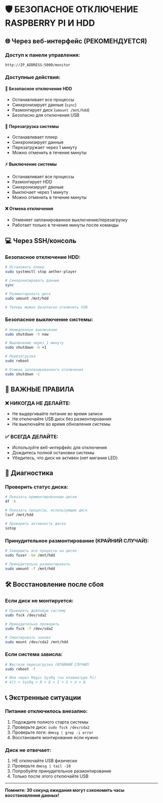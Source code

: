 # 🛡️ БЕЗОПАСНОЕ ОТКЛЮЧЕНИЕ RASPBERRY PI И HDD

## 🌐 Через веб-интерфейс (РЕКОМЕНДУЕТСЯ)

### Доступ к панели управления:
```
http://IP_ADDRESS:5000/monitor
```

### Доступные действия:

#### 💾 **Безопасное отключение HDD**
- Останавливает все процессы
- Синхронизирует данные (`sync`)
- Размонтирует диск (`umount /mnt/hdd`)
- Безопасно для отключения USB

#### 🔄 **Перезагрузка системы**
- Останавливает плеер
- Синхронизирует данные
- Перезагружает через 1 минуту
- Можно отменить в течение минуты

#### ⚡ **Выключение системы**
- Останавливает все процессы
- Размонтирует HDD
- Синхронизирует данные
- Выключает через 1 минуту
- Можно отменить в течение минуты

#### ❌ **Отмена отключения**
- Отменяет запланированное выключение/перезагрузку
- Работает только в течение минуты после команды

## 💻 Через SSH/консоль

### Безопасное отключение HDD:
```bash
# Остановить плеер
sudo systemctl stop aether-player

# Синхронизировать данные
sync

# Размонтировать диск
sudo umount /mnt/hdd

# Теперь можно безопасно отключить USB
```

### Безопасное выключение системы:
```bash
# Немедленное выключение
sudo shutdown -h now

# Выключение через 1 минуту
sudo shutdown -h +1

# Перезагрузка
sudo reboot

# Отмена запланированного отключения
sudo shutdown -c
```

## 🚨 ВАЖНЫЕ ПРАВИЛА

### ❌ НИКОГДА НЕ ДЕЛАЙТЕ:
- Не выдергивайте питание во время записи
- Не отключайте USB диск без размонтирования
- Не выключайте во время обновления системы

### ✅ ВСЕГДА ДЕЛАЙТЕ:
- Используйте веб-интерфейс для отключения
- Дождитесь полной остановки системы
- Убедитесь, что диск не активен (нет мигания LED)

## 🔧 Диагностика

### Проверить статус диска:
```bash
# Показать примонтированные диски
df -h

# Показать процессы, использующие диск
lsof /mnt/hdd

# Проверить активность диска
iotop
```

### Принудительное размонтирование (КРАЙНИЙ СЛУЧАЙ):
```bash
# Завершить все процессы на диске
sudo fuser -km /mnt/hdd

# Принудительно размонтировать
sudo umount -f /mnt/hdd
```

## 🛠️ Восстановление после сбоя

### Если диск не монтируется:
```bash
# Проверить файловую систему
sudo fsck /dev/sda2

# Принудительно проверить
sudo fsck -f /dev/sda2

# Смонтировать заново
sudo mount /dev/sda2 /mnt/hdd
```

### Если система зависла:
```bash
# Жесткая перезагрузка (КРАЙНИЙ СЛУЧАЙ)
sudo reboot -f

# Или через Magic SysRq (на клавиатуре Pi)
# Alt + SysRq + R + E + I + S + U + B
```

## 📞 Экстренные ситуации

### Питание отключилось внезапно:
1. Подождите полного старта системы
2. Проверьте диск: `sudo fsck /dev/sda2`
3. Проверьте логи: `dmesg | grep -i error`
4. Восстановите монтирование если нужно

### Диск не отвечает:
1. НЕ отключайте USB физически
2. Проверьте `dmesg | tail -20`
3. Попробуйте принудительное размонтирование
4. Только после этого отключайте USB

---
**Помните: 30 секунд ожидания могут сэкономить часы восстановления данных!**
